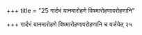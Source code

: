 +++
title = "25 गार्दभं यानमारोहणे विषमारोहणावरोहणानि"

+++
गार्दभं यानमारोहणे विषमारोहणावरोहणानि च वर्जयेत् २५